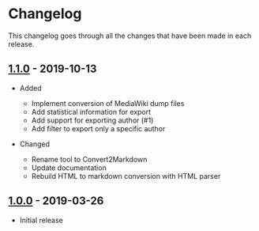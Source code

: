 # Changelog

This changelog goes through all the changes that have been made in each release.

## [1.1.0](https://github.com/seeseekey/Convert2Markdown/releases/tag/v1.1) - 2019-10-13
* Added
  * Implement conversion of MediaWiki dump files
  * Add statistical information for export
  * Add support for exporting author (#1)
  * Add filter to export only a specific author

* Changed
  * Rename tool to Convert2Markdown
  * Update documentation
  * Rebuild HTML to markdown conversion with HTML parser
  
 ## [1.0.0](https://github.com/seeseekey/Convert2Markdown/releases/tag/v1.0) - 2019-03-26
 * Initial release 
